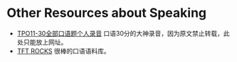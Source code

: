 # Other Resources about Speaking

* [TPO11-30全部口语题个人录音](http://bbs.gter.net/thread-1698773-1-1.html) 口语30分的大神录音，因为原文禁止转载，此处只能放上网址。
* [TFT ROCKS](https://tft.rocks/) 很棒的口语语料库。